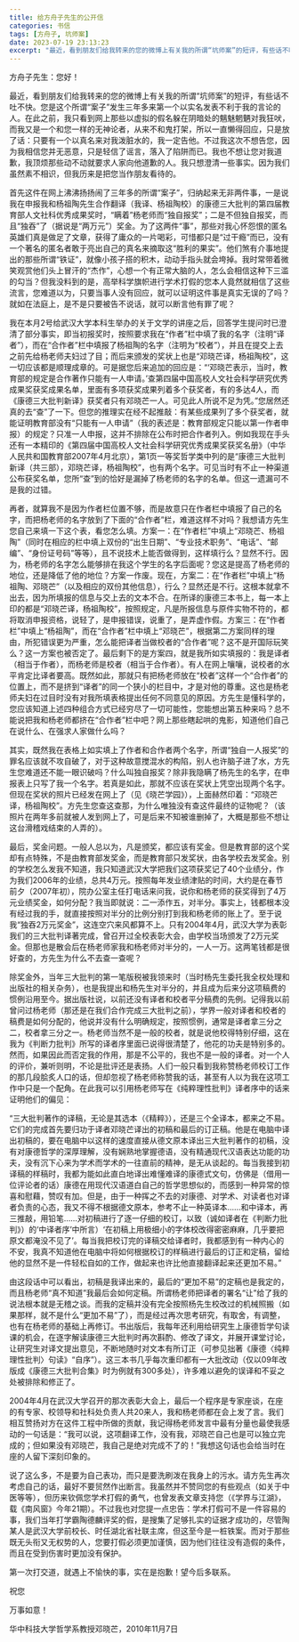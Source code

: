 ```yaml
---
title: 给方舟子先生的公开信
categories: 书信
tags: [方舟子, 坑师案]
date: 2023-07-19 23:13:23
excerpt: "最近，看到朋友们给我转来的您的微博上有关我的所谓“坑师案”的短评，有些话不吐不快。您是这个所谓“案子”发生三年多来第一个以实名发表不利于我的言论的人。在此之前，我只看到网上那些以虚拟的假名躲在阴暗处的魑魅魍魉对我狂吠，而我又是一个和您一样的无神论者，从来不和鬼打架，所以一直懒得回应，只是放了话：只要有一个以真名来对我泼脏水的，我一定告他。不过我这次不想告您，因为我相信您并无恶意，只是轻信了谣言，落入了陷阱而已。我也不想让您对我道歉，我顶烦那些动不动就要求人家向他道歉的人。我只想澄清一些事实。因为我们虽然素不相识，但我历来是把您当作朋友看待的。"
---
```

方舟子先生：您好！

最近，看到朋友们给我转来的您的微博上有关我的所谓“坑师案”的短评，有些话不吐不快。您是这个所谓“案子”发生三年多来第一个以实名发表不利于我的言论的人。在此之前，我只看到网上那些以虚拟的假名躲在阴暗处的魑魅魍魉对我狂吠，而我又是一个和您一样的无神论者，从来不和鬼打架，所以一直懒得回应，只是放了话：只要有一个以真名来对我泼脏水的，我一定告他。不过我这次不想告您，因为我相信您并无恶意，只是轻信了谣言，落入了陷阱而已。我也不想让您对我道歉，我顶烦那些动不动就要求人家向他道歉的人。我只想澄清一些事实。因为我们虽然素不相识，但我历来是把您当作朋友看待的。

首先这件在网上沸沸扬扬闹了三年多的所谓“案子”，归纳起来无非两件事，一是说我在申报我和杨祖陶先生合作翻译（我译、杨祖陶校）的康德三大批判的第四届教育部人文社科优秀成果奖时，“瞒着”杨老师而“独自报奖”；二是不但独自报奖，而且“独吞”了（据说是“两万元”）奖金。为了这两件“事”，那些对我心怀怨恨的匿名英雄们真是做足了文章，获得了庸众的一片喝彩，可惜都只是“过干瘾”而已，没有一个著名的匿名者敢于亮出自己的真名来摘取这“胜利的果实”。他们煞有介事地提出的那些所谓“铁证”，就像小孩子搭的积木，动动手指头就会垮掉。我时常带着微笑观赏他们头上冒汗的“杰作”，心想一个有正常大脑的人，怎么会相信这种下三滥的勾当？但我没料到的是，高举科学旗帜进行学术打假的您本人竟然就相信了这些流言，您难道以为，只要当事人没有回应，就可以证明这件事是真实无误的了吗？就如在法庭上，是不是只要被告不说话，就可以断言他有罪了呢？

我在本月2号给武汉大学本科生举办的关于文学的讲座之后，回答学生提问时已澄清了部分事实，即当初报奖时，按照要求我在“作者”栏中填了我的名字（注明“译者”），而在“合作者”栏中填报了杨祖陶的名字（注明为“校者”），并且在提交上去之前先给杨老师夫妇过了目；而后来颁发的奖状上也是“邓晓芒译，杨祖陶校”，这一切应该都是顺理成章的。可是据您后来追加的回应是：“‘邓晓芒表示，当时，教育部的规定是合作著作只能有一人申请。’查第四届中国高校人文社会科学研究优秀成果奖获奖成果名单，里面有多项获奖成果列着多个获奖者，有的多达4人，而《康德三大批判新译》获奖者只有邓晓芒一人。可见此人所说不足为凭。”您居然还真的去“查”了一下。但您的推理实在经不起推敲：有某些成果列了多个获奖者，就能证明教育部没有“只能有一人申请”（我的表述是：教育部规定只能以第一作者申报）的规定？只准一人申报，这并不排除在公布时把合作者列入。例如我现在手头还有一本精印的《第四届中国高校人文社会科学研究优秀成果奖获奖名册》（中华人民共和国教育部2007年4月北京），第1页一等奖哲学类中列的是“康德三大批判新译（共三部），邓晓芒译，杨祖陶校”，也有两个名字。可见当时有不止一种渠道公布获奖名单，您所“查”到的恰好是漏掉了杨老师的名字的名单。但这一遗漏可不是我的过错。

再者，就算我不是因为作者栏位置不够，而是故意只在作者栏中填报了自己的名字，而把杨老师的名字放到了下面的“合作者”栏，难道这样不对吗？我想请方先生您自己来填一下这个表，看您怎么填。方案一：在“作者栏”中填上“邓晓芒、杨祖陶”（同时在相应的栏中填上双份的“出生日期”、“专业技术职务”、“电话”、“邮编”、“身份证号码”等等），且不说技术上能否做得到，这样填行么？显然不行。因为，杨老师的名字怎么能够排在我这个学生的名字后面呢？您这是提高了杨老师的地位，还是降低了他的地位？方案一作废。现在，方案二：在“作者栏”中填上“杨祖陶、邓晓芒”（以及相应的双份其他信息），行么？显然还是不行。这根本就拿不出去，因为所填报的信息与交上去的文本不合。在所译的康德三本书上，每一本上印的都是“邓晓芒译，杨祖陶校”，按照规定，凡是所报信息与原件实物不符的，都将取消申报资格，说轻了，是申报错误，说重了，是弄虚作假。方案三：在“作者栏”中填上“杨祖陶”，而在“合作者”栏中填上“邓晓芒”，根据第二方案同样的理由，所犯错误更为严重，怎么能把译者当做校者的“合作者”呢？这不是开国际玩笑么？这一方案也被否定了。最后剩下的是方案四，就是我所如实填报的：我是译者（相当于作者），而杨老师是校者（相当于合作者）。有人在网上嚷嚷，说校者的水平肯定比译者要高。既然如此，那就只有把杨老师放在“校者”这样一个“合作者”的位置上，而不是挤到“译者”的同一个狭小的栏目中，才是对他的尊重。这也是杨老师夫妇在过目时没有对我所填表格提出任何不同意见的原因。方先生是懂科学的，您应该知道上述四种组合方式已经穷尽了一切可能性，您能想出第五种来吗？总不能说把我和杨老师都挤在“合作者”栏中吧？网上那些瞎起哄的鬼影，知道他们自己在说什么、在强求人家做什么吗？

其实，既然我在表格上如实填上了作者和合作者两个名字，所谓“独自一人报奖”的罪名应该就不攻自破了，对于这种故意搅混水的构陷，别人也许脑子进了水，方先生您难道还不能一眼识破吗？什么叫独自报奖？除非我隐瞒了杨先生的名字，在申报表上只写了我一个名字。若真是如此，那就不应该在奖状上凭空出现两个名字。但现在奖状的照片已经发在网上了（见《晓芒学园》），上面赫然印着：“邓晓芒译，杨祖陶校”。方先生您查这查那，为什么唯独没有查这件最终的证物呢？（该照片在两年多前就被人发到网上了，可是后来不知被谁删掉了，大概是那些不想让这台滑稽戏结束的人弄的）。

最后，奖金问题。一般人总以为，凡是颁奖，都应该有奖金。但是教育部的这个奖却有点特殊，不是由教育部发奖金，而是教育部只发奖状，由各学校去发奖金。别的学校怎么发我不知道，我只知道武汉大学把我们这项获奖记了40个业绩分，作为我们2006年的业绩，总共4万元。按照每年发业绩津贴的时间，大约是在春节前夕（2007年初），院办公室主任打电话来问我，说你和杨老师的获奖得到了4万元业绩奖金，如何分配？我当即就说：二一添作五，对半分。事实上，钱都根本没有经过我的手，就直接按照对半分的比例分别打到我和杨老师的账上了。至于说我“独吞2万元奖金”，这连空穴来风都算不上。只有2004年4月，武汉大学为表彰我们的三大批判译著完成，曾召开过全校表彰大会，由学校当场颁发了2万元奖金。但那也是散会后在杨老师家我和杨老师对半分的，一人一万。这两笔钱都是很好查的，方先生为什么不去查一查呢？

除奖金外，当年三大批判的第一笔版税被我领来时（当时杨先生委托我全权处理和出版社的相关杂务），也是我提出和杨先生对半分的，并且成为后来分这项稿费的惯例沿用至今。据出版社说，以前还没有译者和校者平分稿费的先例。记得我以前曾问过杨老师（那还是在我们合作完成三大批判之前），学界一般对译者和校者的稿费是如何分配的，他说并没有什么明确规定，按照惯例，通常是译者拿三分之二，校者拿三分之一。杨老师当然不是一般的校者，就是说他校得特别仔细，这在我为《判断力批判》所写的译者序里面已说得很清楚了，他花的功夫是特别多的。然而，如果因此而否定我的作用，那是不公平的，我也不是一般的译者。对一个人的评价，兼听则明，不论是批评还是表扬。人们一般只看到我称赞杨老师校订工作的那几段脍炙人口的话，但却忽视了杨老师称赞我的话，甚至有人以为我在这项工作中只是一个配角。在此我可以引用杨老师写在《纯粹理性批判》译者序中的话来证明他们的偏见：

“三大批判著作的译稿，无论是其选本（《精粹》），还是三个全译本，都来之不易。它们的完成首先要归功于译者邓晓芒译出的初稿和最后的订正稿。他是在电脑中译出初稿的，要在电脑中以这样的速度直接从德文原本译出三大批判著作的初稿，没有对康德哲学的深厚理解，没有娴熟地掌握德语，没有精通现代汉语表达功能的功夫，没有沉下心来为学术而学术的一往直前的精神，是无从谈起的。每当我接到初译稿的样稿时，我都为能如此直白地译出难懂难译的康德式文句，仿佛是（借用一位评论者的话）康德在用现代汉语道白自己的哲学思想似的，而感到一种异常的惊喜和慰藉，赞叹有加。但是，由于一种挥之不去的对康德、对学术、对读者也对译者负责的心态，我又不得不根据德文原本，参考不止一种英译本……和中译本，再三推敲，用铅笔……对初稿进行了逐一仔细的校订，以致（诚如译者在《判断力批判》）的‘中译者序’中所言）‘在初稿上用极细小的字体校改得密密麻麻，几乎要把原文都淹没不见了’。每当我把校订完的译稿交给译者时，我都感到有一种内心的不安，我真不知道他在电脑中将如何根据校订的样稿进行最后的订正和定稿，留给他的显然不是一件轻松自如的工作，做起来也许比他直接翻译起来还更加不易。”

由这段话中可以看出，初稿是我译出来的，最后的“更加不易”的定稿也是我定的，而且杨老师“真不知道”我最后会如何定稿。所谓杨老师把译者的署名“让”给了我的说法根本就是无稽之谈。而我的定稿并没有完全按照杨先生校改过的机械照搬（如果那样，就不是什么“更加不易”了），而是经过再次思考研究，有取舍，有调整，也有在杨老师的基础上再修订。书出版后，我每年还利用给研究生上康德哲学句读课的机会，在逐字解读康德三大批判时再次斟酌、修改了译文，并展开课堂讨论，让研究生对译文提出意见，不断地随时对文本有所订正（可参见拙著《康德〈纯粹理性批判〉句读》“自序”）。这三本书几乎每次重印都有一大批改动（仅以09年改版成《康德三大批判合集》时为例就有300多处），许多难以避免的误译和不妥之处被排除和修正了。

2004年4月在武汉大学召开的那次表彰大会上，最后一个程序是专家座谈，在座的有专家、校领导和社科处负责人共20来人，我和杨老师都在会上发了言。我们相互赞扬对方在这件工程中所做的贡献，我记得杨老师发言中最有分量也最使我感动的一句话是：“我可以说，这项翻译工作，没有我，邓晓芒自己也是可以独立完成的；但如果没有邓晓芒，我自己是绝对完成不了的！”我想这句话也会给当时在座的人留下深刻印象的。

说了这么多，不是要为自己表功，而只是要洗刷泼在我身上的污水。请方先生再次考虑自己的话，最好不要贸然作出断言。我虽然并不赞同您的有些观点（如关于中医等等），但历来钦佩您学术打假的勇气，也曾发表文章支持您（《学界与江湖》，载《南风窗》今年21期）。不过我也对您提一点忠告：学术打假可不是一件容易的事，我们当年打学霸陶德麟评奖的假，是搜集了足够扎实的证据才成功的，尽管陶某人是武汉大学前校长、时任湖北省社联主席，但这至今是一桩铁案。而对于那些既无头衔又无权势的人，您要打假必须更加谨慎，因为他们往往没有造假的条件，而且在受到伤害时更加没有保护。

第一次打交道，就遇上不愉快的事，实在是抱歉！望今后多联系。

祝您

万事如意！

华中科技大学哲学系教授邓晓芒，2010年11月7日
